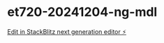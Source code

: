 # et720-20241204-ng-mdl

[Edit in StackBlitz next generation editor ⚡️](https://stackblitz.com/~/github.com/mdlawrenceusa/et720-20241204-ng-mdl)
